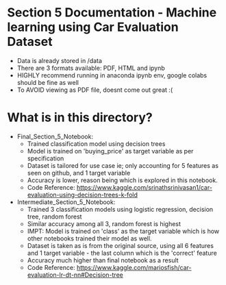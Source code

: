 # Section 5 Documentation - Machine learning using Car Evaluation Dataset 
- Data is already stored in /data 
- There are 3 formats available: PDF, HTML and ipynb
- HIGHLY recommend running in anaconda ipynb env, google colabs should be fine as well
- To AVOID viewing as PDF file, doesnt come out great :(
# What is in this directory?
- Final_Section_5_Notebook:
    * Trained classification model using decision trees
    * Model is trained on 'buying_price' as target variable as per specification
    * Dataset is tailored for use case ie; only accounting for 5 features as seen on github, and 1 target variable 
    * Accuracy is lower, reason being which is explored in this notebook.
    * Code Reference: https://www.kaggle.com/srinathsrinivasan1/car-evaluation-using-decision-trees-k-fold 
- Intermediate_Section_5_Notebook:
    * Trained 3 classification models using logistic regression, decision tree, random forest
    * Similar accuracy among all 3, random forest is highest 
    * IMPT: Model is trained on 'class' as the target variable which is how other notebooks trained their model as well. 
    * Dataset is taken as is from the original source, using all 6 features and 1 target variable - the last column which is the 'correct' feature
    * Accuracy much higher than final notebook as a result 
    * Code Reference: https://www.kaggle.com/mariosfish/car-evaluation-lr-dt-nn#Decision-tree
